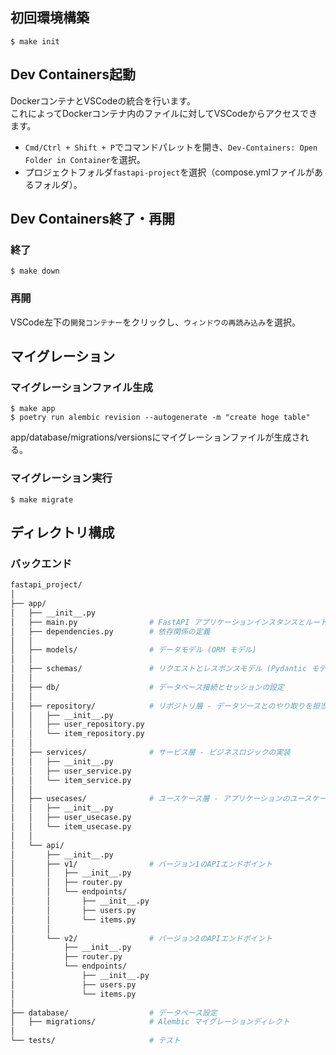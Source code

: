 ## 初回環境構築
```
$ make init
```

## Dev Containers起動
DockerコンテナとVSCodeの統合を行います。<br>
これによってDockerコンテナ内のファイルに対してVSCodeからアクセスできます。

- `Cmd/Ctrl + Shift + P`でコマンドパレットを開き、`Dev-Containers: Open Folder in Container`を選択。
- プロジェクトフォルダ`fastapi-project`を選択（compose.ymlファイルがあるフォルダ）。

## Dev Containers終了・再開
### 終了
```
$ make down
```
### 再開
VSCode左下の`開発コンテナー`をクリックし、`ウィンドウの再読み込み`を選択。

## マイグレーション
### マイグレーションファイル生成
```
$ make app
$ poetry run alembic revision --autogenerate -m "create hoge table"
```

app/database/migrations/versionsにマイグレーションファイルが生成される。

### マイグレーション実行
```
$ make migrate
```

## ディレクトリ構成
### バックエンド
```bash
fastapi_project/
│
├── app/
│   ├── __init__.py
│   ├── main.py                # FastAPI アプリケーションインスタンスとルートルーターの設定
│   ├── dependencies.py        # 依存関係の定義
│   │
│   ├── models/                # データモデル (ORM モデル)
│   │
│   ├── schemas/               # リクエストとレスポンスモデル (Pydantic モデル)
│   │
│   ├── db/                    # データベース接続とセッションの設定
│   │
│   ├── repository/            # リポジトリ層 - データソースとのやり取りを担当
│   │   ├── __init__.py
│   │   ├── user_repository.py
│   │   └── item_repository.py
│   │
│   ├── services/              # サービス層 - ビジネスロジックの実装
│   │   ├── __init__.py
│   │   ├── user_service.py
│   │   └── item_service.py
│   │
│   ├── usecases/              # ユースケース層 - アプリケーションのユースケースを管理
│   │   ├── __init__.py
│   │   ├── user_usecase.py
│   │   └── item_usecase.py
│   │
│   └── api/
│       ├── __init__.py
│       ├── v1/                # バージョン1のAPIエンドポイント
│       │   ├── __init__.py
│       │   ├── router.py
│       │   └── endpoints/
│       │       ├── __init__.py
│       │       ├── users.py
│       │       └── items.py
│       │
│       └── v2/                # バージョン2のAPIエンドポイント
│           ├── __init__.py
│           ├── router.py
│           └── endpoints/
│               ├── __init__.py
│               ├── users.py
│               └── items.py
│
├── database/                  # データベース設定
│   ├── migrations/            # Alembic マイグレーションディレクト
│
└── tests/                     # テスト

```
